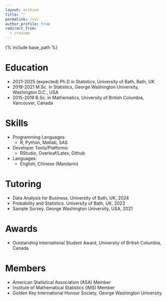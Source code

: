 ```yaml
---
layout: archive
title: ""
permalink: /cv/
author_profile: true
redirect_from:
  - /resume
---
```


{% include base_path %}

Education
======
* 2021-2025 (expected) Ph.D in Statistics, University of Bath, Bath, UK
* 2019-2021 M.Sc. in Statistics, George Washington University, Washington D.C., USA
* 2015-2019 B.Sc. in Mathematics, University of British Columbia, Vancouver, Canada

Skills
======
* Programming Languages:
  * R, Python, Matlab, SAS
* Developer Tools/Platforms:
  * RStudio, Overleaf/Latex, Github
* Languages:
  * English, Chinese (Mandarin)

  
Tutoring
======
  * Data Analysis for Business. University of Bath, UK, 2024
  * Probability and Statistics. University of Bath, UK, 2023
  * Sample Survey. George Washington University, USA, 2021

Awards
======
* Outstanding International Student Award, University of British Columbia, Canada

Members
======
* American Statistical Association (ASA) Member
* Institute of Mathematical Statistics (IMS) Member
* Golden Key International Honour Society, George Washington University
  
